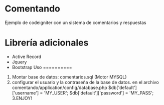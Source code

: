 Comentando
===========
Ejemplo de codeigniter con un sistema de comentarios y respuestas

Librería adicionales
===========
* Active Record
* Jquery
* Bootstrap 
Uso
==========
1. Montar base de datos: comentarios.sql (Motor MYSQL)
2. configurar el usuario y la contraseña de la base de datos.
   en el archivo comentando/application/config/database.php
    $db['default']['username'] = 'MY_USER';
    $db['default']['password'] = 'MY_PASS';
3.ENJOY!
